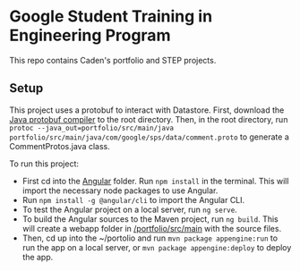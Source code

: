 # Google Student Training in Engineering Program

This repo contains Caden's portfolio and STEP projects.

## Setup

This project uses a protobuf to interact with Datastore. First, download the [Java protobuf compiler](https://github.com/protocolbuffers/protobuf/releases/tag/v3.12.3) to the root directory. Then, in the root directory, run ```protoc --java_out=portfolio/src/main/java  portfolio/src/main/java/com/google/sps/data/comment.proto``` to generate a CommentProtos.java class.

To run this project:
* First cd into the [Angular](./portfolio/src/main/angular) folder. Run `npm install` in the terminal. This will import the necessary node packages to use Angular.
* Run `npm install -g @angular/cli` to import the Angular CLI. 
* To test the Angular project on a local server, run `ng serve`. 
* To build the Angular sources to the Maven project, run `ng build`. This will create a webapp folder in [/portfolio/src/main](./portfolio/src/main) with the source files. 
* Then, cd up into the ~/portolio and run `mvn package appengine:run` to run the app on a local server, or `mvn package appengine:deploy` to deploy the app.
